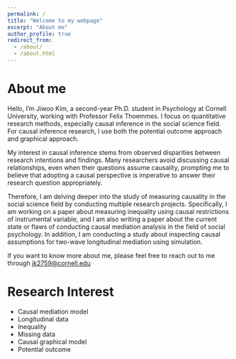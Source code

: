 ```yaml
---
permalink: /
title: "Welcome to my webpage"
excerpt: "About me"
author_profile: true
redirect_from: 
  - /about/
  - /about.html
---
```


# About me
Hello, I’m Jiwoo Kim, a second-year Ph.D. student in Psychology at Cornell University, working with Professor Felix Thoemmes. I focus on quantitative research methods, especially causal inference in the social science field. For causal inference research, I use both the potential outcome approach and graphical approach. 

My interest in causal inference stems from observed disparities between research intentions and findings. Many researchers avoid discussing causal relationships, even when their questions assume causality, prompting me to believe that adopting a causal perspective is imperative to answer their research question appropriately.

Therefore, I am delving deeper into the study of measuring causality in the social science field by conducting multiple research projects. Specifically, I am working on a paper about measuring inequality using causal restrictions of instrumental variable, and I am also writing a paper about the current state or flaws of conducting causal mediation analysis in the field of social psychology. In addition, I am conducting a study about inspecting causal assumptions for two-wave longitudinal mediation using simulation.

If you want to know more about me, please feel free to reach out to me through jk2759@cornell.edu

Research Interest
======
* Causal mediation model
* Longitudinal data
* Inequality
* Missing data
* Causal graphical model
* Potential outcome


